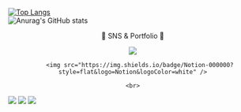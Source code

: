 
[![Top Langs](https://github-readme-stats.vercel.app/api/top-langs/?username=Ropung&layout=compact&theme=radical)](https://github.com/Ropung/github-readme-stats)
<br/>
![Anurag's GitHub stats](https://github-readme-stats.vercel.app/api?username=Ropung&show_icons=true&theme=radical)
<br/>

<div align=center>
	<p>🎨 SNS & Portfolio 🎨</p>
</div>
<div align=center>
	<a href="https://ropung.tistory.com">
		<img src="https://img.shields.io/badge/Blog-FF9800?style=flat&logo=Blogger&logoColor=white" />
	</a>

		<img src="https://img.shields.io/badge/Notion-000000?style=flat&logo=Notion&logoColor=white" />

	<br>
</div>

<div align="left">
	<img src="https://img.shields.io/badge/Java-007396?style=flat&logo=Conda-Forge&logoColor=white" />
	<img src="https://img.shields.io/badge/Spring-6DB33F?style=flat&logo=Spring&logoColor=white" />
	<img src="https://img.shields.io/badge/JavaScript-F7DF1E?style=flat&logo=JavaScript&logoColor=white" />
	<br>
</div>
</div>
